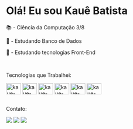 <h1>Olá! Eu sou Kauê Batista</h1>

<p>📚 - Ciência da Computação 3/8</p>
<p>📌 - Estudando Banco de Dados</p>
<p>📌 - Estudando tecnologias Front-End</p>
<br>
<p>Tecnologias que Trabalhei:</p>
<div style="display: inline_block">
  <img align="center" alt="kaue-html" height="30" width="40" src="https://img.shields.io/badge/HTML5-E34F26?style=for-the-badge&logo=html5&logoColor=white">
  <img align="center" alt="kaue-css" height="30" width="40" src="https://img.shields.io/badge/CSS3-1572B6?style=for-the-badge&logo=css3&logoColor=white">
  <img align="center" alt="kaue-java" height="30" width="40" src="https://cdn.jsdelivr.net/gh/devicons/devicon/icons/java/java-original.svg">
  <img align="center" alt="kaue-python" height="30" width="40" src="https://img.shields.io/badge/Python-3776AB?style=for-the-badge&logo=python&logoColor=white">
  <img align="center" alt="kaue-python" height="30" width="40" src="https://cdn.jsdelivr.net/gh/devicons/devicon@latest/icons/javascript/javascript-original.svg">
  <img align="center" alt="kaue-python" height="30" width="40" src="https://cdn.jsdelivr.net/gh/devicons/devicon@latest/icons/mysql/mysql-plain-wordmark.svg">
</div>
<br>
<p>Contato:</p>
<div style="display: inline_block">
  <a href="https://www.instagram.com/kauecardzb_/" target="_blank"><img src="https://img.shields.io/badge/Instagram-E4405F?style=for-the-badge&logo=instagram&logoColor=white"></a>
  <a href="https://www.linkedin.com/in/kau%C3%AA-batista-681323227/" target="_blank"><img src="https://img.shields.io/badge/LinkedIn-0077B5?style=for-the-badge&logo=linkedin&logoColor=white"></a>
  <a href="https://github.com/KaueB15" target="_blank"><img src="https://img.shields.io/badge/GitHub-100000?style=for-the-badge&logo=github&logoColor=white"></a>
</div>

